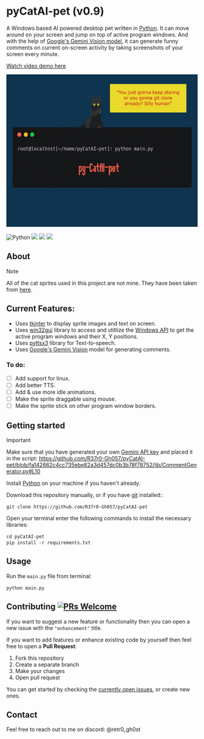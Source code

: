 # pyCatAI-pet (v0.9)
A Windows based AI powered desktop pet written in [Python](https://python.org/). It can move around on your screen and jump on top of active program windows. And with the help of [Google's Gemini Vision model](https://blog.google/technology/ai/google-gemini-ai/#sundar-note), it can generate funny comments on current on-screen activity by taking screenshots of your screen every minute.

[Watch video demo here](https://youtu.be/Ep7Un8vAwbI)
<p align="center">
  <a href="https://github.com/R37r0-Gh057/pyCatAI-pet">
    <img alt="logo" src="logo.gif" height=400 width=700>
  </a>
</p>

![Python](https://img.shields.io/badge/python-3.11-green.svg) ![](https://shields.io/badge/python-tkinter-blue) ![](https://shields.io/badge/win32-api-blue) ![](https://shields.io/badge/google-gemini_vision-blue)

## About
> [!NOTE]
> All of the cat sprites used in this project are not mine. They have been taken from [here](https://luizmelo.itch.io/pet-cat-pack).

## Current Features:
* Uses [tkinter](https://docs.python.org/3/library/tkinter.html) to display sprite images and text on screen.
* Uses [win32gui](https://pypi.org/project/win32gui/) library to access and utitlize the [Windows API](https://learn.microsoft.com/en-us/windows/win32/api/) to get the active program windows and their X, Y positions.
* Uses [pyttsx3](https://pypi.org/project/pyttsx3/) library for Text-to-speech.
* Uses [Google's Gemini Vision](https://blog.google/technology/ai/google-gemini-ai/#sundar-note) model for generating comments.
### To do:
- [ ] Add support for linux.
- [ ] Add better TTS.
- [ ] Add & use more idle animations.
- [ ] Make the sprite draggable using mouse.
- [ ] Make the sprite stick on other program window borders.

## Getting started

> [!IMPORTANT]  
> Make sure that you have generated your own [Gemini API key](https://aistudio.google.com/app/apikey) and placed it in the script:
https://github.com/R37r0-Gh057/pyCatAI-pet/blob/fa142662c4cc735ebe82a3d457dc0b3b78f78752/lib/CommentGenerator.py#L10

Install [Python](https://python.org/) on your machine if you haven't already.

Download this repository manually, or if you have [git](https://git-scm.com/) installed::

```
git clone https://github.com/R37r0-Gh057/pyCatAI-pet

```
Open your terminal enter the following commands to install the necessary libraries:
```
cd pyCatAI-pet
pip install -r requirements.txt
```

## Usage

Run the `main.py` file from terminal:
```
python main.py
```

## Contributing [![PRs Welcome](https://img.shields.io/badge/PRs-welcome-brightgreen.svg?style=flat-square)](https://makeapullrequest.com)

If you want to suggest a new feature or functionality then you can open a new issue with the `"enhancement"` title.

If you want to add features or enhance existing code by yourself then feel free to open a **Pull Request**:

1. Fork this repository
2. Create a separate branch
3. Make your changes
5. Open pull request

You can get started by checking the [currently open issues](https://github.com/R37r0-Gh057/pyCatAI-pet/issues), or create new ones.

## Contact

Feel free to reach out to me on discord: @retr0_gh0st
